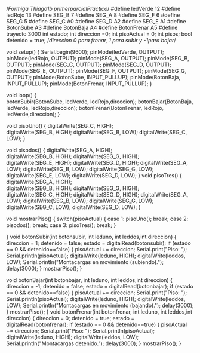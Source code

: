 /*Formiga Thiago1b
primerparcialPractico*/
#define ledVerde 12
#define ledRojo 13
#define SEG_B 7
#define SEG_A 8
#define SEG_F 6
#define SEG_G 5
#define SEG_C A0
#define SEG_D A2
#define SEG_E A1
#define BotonSube A3
#define BotonBaja A4
#define BotonFrenar A5
#define trayecto 3000
int estado;
int direccion =0;
int pisoActual = 0;
int pisos;
bool detenido = true;
/*direccion 0 para frenar, 1 para subir y -1para bajar*/


void setup()
{
  Serial.begin(9600);
  pinMode(ledVerde, OUTPUT);
  pinMode(ledRojo, OUTPUT);
  pinMode(SEG_A, OUTPUT);
  pinMode(SEG_B, OUTPUT);
  pinMode(SEG_C, OUTPUT);
  pinMode(SEG_D, OUTPUT);
  pinMode(SEG_E, OUTPUT);
  pinMode(SEG_F, OUTPUT);
  pinMode(SEG_G, OUTPUT);
  pinMode(BotonSube, INPUT_PULLUP);
  pinMode(BotonBaja, INPUT_PULLUP);
  pinMode(BotonFrenar, INPUT_PULLUP);
}

void loop()
{  
  botonSubir(BotonSube, ledVerde, ledRojo,direccion);
  botonBajar(BotonBaja, ledVerde, ledRojo,direccion);
  botonFrenar(BotonFrenar, ledRojo, ledVerde,direccion);
}

void pisoUno()
{
  digitalWrite(SEG_C, HIGH);	
  digitalWrite(SEG_B, HIGH);
  digitalWrite(SEG_B, LOW);	
  digitalWrite(SEG_C, LOW);
}

void pisodos()
{
  digitalWrite(SEG_A, HIGH);	
  digitalWrite(SEG_B, HIGH);
  digitalWrite(SEG_G, HIGH);	
  digitalWrite(SEG_E, HIGH);
  digitalWrite(SEG_D, HIGH);
  digitalWrite(SEG_A, LOW);	
  digitalWrite(SEG_B, LOW);
  digitalWrite(SEG_G, LOW);	
  digitalWrite(SEG_E, LOW);
  digitalWrite(SEG_D, LOW);
}
void pisoTres()
{
  digitalWrite(SEG_A, HIGH);	
  digitalWrite(SEG_B, HIGH);
  digitalWrite(SEG_G, HIGH);	
  digitalWrite(SEG_C, HIGH);
  digitalWrite(SEG_D, HIGH);
  digitalWrite(SEG_A, LOW);	
  digitalWrite(SEG_B, LOW);
  digitalWrite(SEG_G, LOW);	
  digitalWrite(SEG_C, LOW);
  digitalWrite(SEG_D, LOW);
}

void mostrarPiso()
{
  switch(pisoActual)
  {
    case 1:
        pisoUno();
        break;
    case 2:
        pisodos();
        break;
    case 3:
        pisoTres();
        break; 
  }

}
void botonSubir(int botonsubir, int leduno, int leddos,int direccion)
{
  direccion = 1;
  detenido = false;
  estado = digitalRead(botonsubir);
  if (estado == 0 && detenido==false)
  {
    pisoActual += direccion;
    Serial.print("Piso: ");
    Serial.println(pisoActual);
    digitalWrite(leduno, HIGH);
    digitalWrite(leddos, LOW);
    Serial.println("Montacargas en movimiento (subiendo).");
    delay(3000);
  }
  mostrarPiso();
}

void botonBajar(int botonbajar, int leduno, int leddos,int direccion)
{
  direccion = -1;
  detenido = false;
  estado = digitalRead(botonbajar);
  if (estado == 0 && detenido==false)
  {
    pisoActual += direccion;
    Serial.print("Piso: ");
    Serial.println(pisoActual);
    digitalWrite(leduno, HIGH);
    digitalWrite(leddos, LOW);
    Serial.println("Montacargas en movimiento (bajando).");
    delay(3000);
  }
  mostrarPiso();
}
void botonFrenar(int botonfrenar, int leduno, int leddos,int direccion)
{
  direccion = 0;
  detenido = true;
  estado = digitalRead(botonfrenar);
  if (estado == 0 && detenido==true)
  {
    pisoActual += direccion;
    Serial.print("Piso: ");
    Serial.println(pisoActual);
    digitalWrite(leduno, HIGH);
    digitalWrite(leddos, LOW);
    Serial.println("Montacargas detenido.");
    delay(3000);
  }
  mostrarPiso();
}